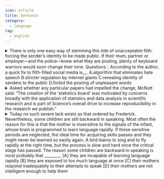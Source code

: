 ```yaml
---
icon: article
title: Sentence
category:
  - language
tag:
  - english
---
```


<details>
  <summary>
    There is only one easy way of stemming this tide of unacceptable filth: forcing the sender’s identity to be made public. If their mum, partner or employer—and the police—knew what they are posting, plenty of keyboard warriors would soon change their tone.
    Questions：According to the author, a quick fix to filth-filled social media is__.
    A.algorithm that eliminates hate speech
    B.stricter regulation by internet giants
    C.revealing identity of senders to the public
    D.forbid the posting of unpleasant words
  </summary>

- stem /stem/ 封堵，堵住
- filth /fɪlθ/ 肮脏，龌龊
- keyboard warriors /ˈwɒrɪəz/ 键盘侠
- tone /təʊn/ 语气

Lack of space forbids further treatment of the topic here.
由于篇幅所限，这里不能深入阐述这个问题。

![主干](./assets/20230228163235.png)

参考译文：制止这种不可接受的污秽潮流只有一个简单的方法：迫使消息的发送者公开自己的身份。

![主干](./assets/20232280.png)

参考译文：一旦键盘侠们的妈妈、伴侣或雇主——和警察——知道他们正在发布的内容，他们中的很多人很快就会改变自己的语气。

根据作者的观点，快速解决充斥着污秽的社交媒体是
A. （消除仇恨言论的算法）A 选项没有提及。
B. （来自互联网巨头的更严格的监管）B 选项没有提及
C. （向其他用户透露发言者的身份）对应第一句！
D. （禁止发表令人不快的言论）D 选项错误。

[原文](https://mp.weixin.qq.com/s/ZEithbnpXDFHJUkQUGGPtA)

</details>

<details>
  <summary>
    Asked whether any particular papers had impelled the change, McNutt said: “The creation of the ‘statistics board’ was motivated by concerns broadly with the application of statistics and data analysis in scientific research and is part of Science’s overall drive to increase reproducibility in the research we publish.”
  </summary>
  
- impel/ imˈpel / v.促使；驱策；迫使
- board / bɔ:d / n.(公司或其他机构的)董事会，委员会，理事会
- motivate / ˈməutiveit / v.成为…的动机；是…的原因；激励
- drive / draiv / n.驱动；推动；迫使
- reproducibility / riprə,dju:sə'biliti / n.再现性；再生性

Asked whether any particular papers had impelled the change, 是过去分词作状语的结构，省略了连词和主谓，原句应该是“When McNutt was asked whether any particular papers had impelled the change”。
![impelled](./assets/20230303140818.jpg)

翻译： 当被问及是否因为某些特定的论文而促成了这次改变，麦克纳特说：“‘统计委员会’的创建是受对科学研究中统计和数据分析应用的广泛关切的驱动，也是《科学》为提升其发表研究的可复制性的全面努力的一部分。”

</details>

<details>
  <summary>
    Today no such severe lack exists as that ordered by Frederick. Nevertheless, some children are still backward in speaking. Most often the reason for this is that the mother is insensitive to the signals of the infant, whose brain is programmed to learn language rapidly. If these sensitive periods are neglected, the ideal time for acquiring skills passes and they might never be learned so easily again. A bird learns to sing and to fly rapidly at the right time, but the process is slow and hard once the critical stage has passed.
    The reason some children are backward in speaking is most probably that ________.  
    [A] they are incapable of learning language rapidly
    [B] they are exposed to too much language at once
    [C] their mothers respond inadequately to their attempts to speak
    [D] their mothers are not intelligent enough to help them

  </summary>

1. severe 严重的
2. backward 向后的
3. insensitive 不敏感的
4. infant 婴儿
5. neglect 忽视
6. incapable 无能力的
7. inadequately 不足的

![Object](./assets/20230314132931.png)
参考译文：今天不存在像 Frederick 所要求的那种（照顾）的严重缺失。
![Object](./assets/20230321103727.png)
参考译文：但是有些孩子在说话方面依然落后。

![Object](./assets/20230314133145.png)
参考译文：原因常常就是，婴儿的大脑本来学语言很快，但母亲对于婴儿发出的信号并不敏感。（这个调序是不是很机智！）

If these sensitive periods are neglected, the ideal **time** for acquiring skills **passes** and they might never be learned so easily again.
![Object](./assets/20230321103740.png)
参考译文：如果这些敏感期被忽略了，那么获得（语言）技能的理想时期就错过了，这些（孩子）可能就再也不能容易地学习这些技能了。

A bird learns to sing and to fly rapidly at the right time, but the process is slow and hard once the critical stage has passed.
![bird](./assets//20230321104650.png)
小鸟在恰当的时间能很快地学会唱歌和飞行，但是一旦这个关键时期错过了这个过程就会变得非常缓慢。

所以思考题：

一些孩子在说话方面比较慢，最有可能的原因是什么？

精确定位到第三句：

Most often the reason for this is that the mother is insensitive to the signals of the infant, whose brain is programmed to learn language rapidly.原因常常就是，婴儿的大脑本来学语言很快，但母亲对于婴儿发出的信号并不敏感。

尤其是：

the mother is insensitive to the signals of the infant= their mothers respond inadequately to their attempts to speak，他们的母亲对于他们说话的尝试没有做出充分的回应，完美的替换！

所以正确答案是 C！

A 和 B 的主语一看就知道不对！

D 选项的主语对了，但是和母亲的智力没有关系！

就是看母亲是不是敏感，也就是有没有做出充分的回应！

[A] 他们不能很快的学习语言。

[B] 他们同时面对太多的语言，**Be exposed to** = **be confronted with** 面对 （绝对必考短语！）
[C] 他们的母亲对于他们说话的尝试没有做出充分的回应
[D] 他们的母亲不够聪明没法帮他们。

</details>
